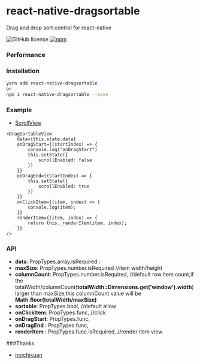 # react-native-dragsortable
Drag and drop sort control for react-native


![GitHub license](https://img.shields.io/badge/license-MIT-green.svg)
[![npm](https://img.shields.io/npm/v/react-native-dragsortable.svg?style=flat)](https://npmjs.com/package/react-native-dragsortable)

### Performance

### Installation
```bash
yarn add react-native-dragsortable
or
npm i react-native-dragsortable --save 
```

### Example
- [ScrollView](https://github.com/zq513705971/react-native-dragsortable/blob/master/src/example/ScrollPage.js)

``` react
<DragSortableView
	data={this.state.data}
	onDragStart={(startIndex) => {
		console.log("onDragStart")
		this.setState({
			scrollEnabled: false
		})
	}}
    onDragEnd={(startIndex) => {
		this.setState({
			scrollEnabled: true
		})
	}}
	onClickItem={(item, index) => {
		console.log(item);
	}}
	renderItem={(item, index) => {
		return this._renderItem(item, index);
	}}
/>
```

### API
- **data**: PropTypes.array.isRequired :
- **maxSize**: PropTypes.number.isRequired //item width/height
- **columnCount**: PropTypes.number.isRequired, //default row item count,if the totalWidth/columnCount(**totalWidth=Dimensions.get('window').width**) larger than maxSize,this columnCount value will be **Math.floor(totalWidth/maxSize)** 
- **sortable**: PropTypes.bool, //default allow
- **onClickItem**: PropTypes.func, //click
- **onDragStart**: PropTypes.func, 
- **onDragEnd** : PropTypes.func,
- **renderItem** : PropTypes.func.isRequired, //render item view

###Thanks
- [mochixuan](https://github.com/mochixuan/react-native-drag-sort)